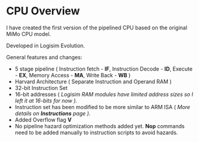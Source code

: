 # CPU Overview

I have created the first version of the pipelined CPU based on the original MiMo CPU model.

Developed in Logisim Evolution.

General features and changes:

* 5 stage pipeline ( Instruction fetch - **IF**, Instruction Decode - **ID**, Execute - **EX**, Memory Access - **MA**, Write Back - **WB** )
* Harvard Architecture ( Separate Instruction and Operand RAM )
* 32-bit Instruction Set
* 16-bit addresses ( _Logisim RAM modules have limited address sizes so I left it at 16-bits for now )._
* Instruction set has been modified to be more similar to ARM ISA ( _More details on **Instructions** page )._
* Added Overflow flag **V**
* No pipeline hazard optimization methods added yet. **Nop** commands need to be added manually to instruction scripts to avoid hazards.
